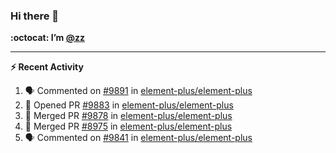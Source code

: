 ### Hi there 👋

**:octocat: I’m [@zz](https://github.com/holazz)**

---

**:zap: Recent Activity**

<!--START_SECTION:activity-->
1. 🗣 Commented on [#9891](https://github.com/element-plus/element-plus/issues/9891) in [element-plus/element-plus](https://github.com/element-plus/element-plus)
2. 💪 Opened PR [#9883](https://github.com/element-plus/element-plus/pull/9883) in [element-plus/element-plus](https://github.com/element-plus/element-plus)
3. 🎉 Merged PR [#9878](https://github.com/element-plus/element-plus/pull/9878) in [element-plus/element-plus](https://github.com/element-plus/element-plus)
4. 🎉 Merged PR [#8975](https://github.com/element-plus/element-plus/pull/8975) in [element-plus/element-plus](https://github.com/element-plus/element-plus)
5. 🗣 Commented on [#9841](https://github.com/element-plus/element-plus/issues/9841) in [element-plus/element-plus](https://github.com/element-plus/element-plus)
<!--END_SECTION:activity-->
